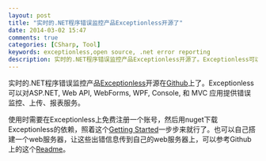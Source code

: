 ```yaml
---
layout: post
title: "实时的.NET程序错误监控产品Exceptionless开源了"
date: 2014-03-02 15:47
comments: true
categories: [CSharp, Tool]
keywords: exceptionless,open source, .net error reporting
description: 实时的.NET程序错误监控产品Exceptionless开源了。Exceptionless可以对ASP.NET, Web API, WebForms, WPF, Console, 和 MVC 应用提供错误监控，上传，报表服务。
---
```

实时的.NET程序错误监控产品[Exceptionless](http://exceptionless.com/)开源在[Github](https://github.com/exceptionless/Exceptionless)上了。Exceptionless可以对ASP.NET, Web API, WebForms, WPF, Console, 和 MVC 应用提供错误监控、上传、报表服务。

使用时需要在Exceptionless上免费注册一个账号，然后用nuget下载Exceptionless的依赖，照着这个[Getting Started](http://docs.exceptionless.com/contents/gettingstarted/)一步步来就行了。也可以自己搭建一个web服务器，让这些出错信息传到自己的web服务器上，可以参考Github上的这个[Readme](https://github.com/exceptionless/Exceptionless)。